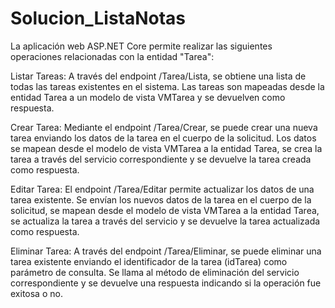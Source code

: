 # Solucion_ListaNotas

La aplicación web ASP.NET Core permite realizar las siguientes operaciones relacionadas con la entidad "Tarea":

Listar Tareas: A través del endpoint /Tarea/Lista, se obtiene una lista de todas las tareas existentes en el sistema. Las tareas son mapeadas desde la entidad Tarea a un modelo de vista VMTarea y se devuelven como respuesta.

Crear Tarea: Mediante el endpoint /Tarea/Crear, se puede crear una nueva tarea enviando los datos de la tarea en el cuerpo de la solicitud. Los datos se mapean desde el modelo de vista VMTarea a la entidad Tarea, se crea la tarea a través del servicio correspondiente y se devuelve la tarea creada como respuesta.

Editar Tarea: El endpoint /Tarea/Editar permite actualizar los datos de una tarea existente. Se envían los nuevos datos de la tarea en el cuerpo de la solicitud, se mapean desde el modelo de vista VMTarea a la entidad Tarea, se actualiza la tarea a través del servicio y se devuelve la tarea actualizada como respuesta.

Eliminar Tarea: A través del endpoint /Tarea/Eliminar, se puede eliminar una tarea existente enviando el identificador de la tarea (idTarea) como parámetro de consulta. Se llama al método de eliminación del servicio correspondiente y se devuelve una respuesta indicando si la operación fue exitosa o no.
